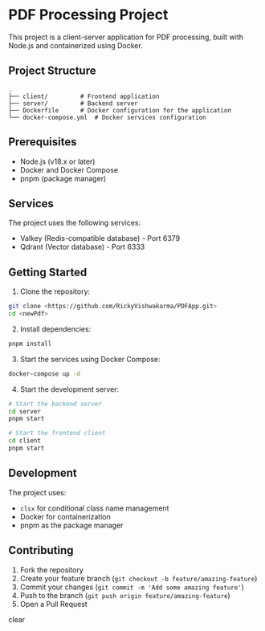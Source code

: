 # PDF Processing Project

This project is a client-server application for PDF processing, built with Node.js and containerized using Docker.

## Project Structure

```
.
├── client/         # Frontend application
├── server/         # Backend server
├── Dockerfile      # Docker configuration for the application
└── docker-compose.yml  # Docker services configuration
```

## Prerequisites

- Node.js (v18.x or later)
- Docker and Docker Compose
- pnpm (package manager)

## Services

The project uses the following services:
- Valkey (Redis-compatible database) - Port 6379
- Qdrant (Vector database) - Port 6333

## Getting Started

1. Clone the repository:
```bash
git clone <https://github.com/RickyVishwakarma/PDFApp.git>
cd <newPdf>
```

2. Install dependencies:
```bash
pnpm install
```

3. Start the services using Docker Compose:
```bash
docker-compose up -d
```

4. Start the development server:
```bash
# Start the backend server
cd server
pnpm start

# Start the frontend client
cd client
pnpm start
```

## Development

The project uses:
- `clsx` for conditional class name management
- Docker for containerization
- pnpm as the package manager

## Contributing

1. Fork the repository
2. Create your feature branch (`git checkout -b feature/amazing-feature`)
3. Commit your changes (`git commit -m 'Add some amazing feature'`)
4. Push to the branch (`git push origin feature/amazing-feature`)
5. Open a Pull Request

clear  
